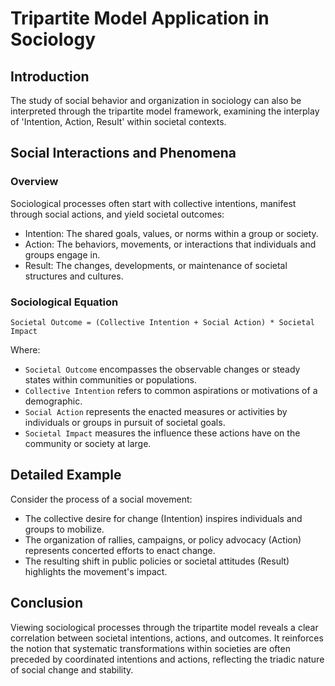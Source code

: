 # Tripartite Model Application in Sociology

## Introduction

The study of social behavior and organization in sociology can also be interpreted through the tripartite model framework, examining the interplay of 'Intention, Action, Result' within societal contexts.

## Social Interactions and Phenomena

### Overview
Sociological processes often start with collective intentions, manifest through social actions, and yield societal outcomes:

- Intention: The shared goals, values, or norms within a group or society.
- Action: The behaviors, movements, or interactions that individuals and groups engage in.
- Result: The changes, developments, or maintenance of societal structures and cultures.

### Sociological Equation
`Societal Outcome = (Collective Intention + Social Action) * Societal Impact`

Where:
- `Societal Outcome` encompasses the observable changes or steady states within communities or populations.
- `Collective Intention` refers to common aspirations or motivations of a demographic.
- `Social Action` represents the enacted measures or activities by individuals or groups in pursuit of societal goals.
- `Societal Impact` measures the influence these actions have on the community or society at large.

## Detailed Example

Consider the process of a social movement:

- The collective desire for change (Intention) inspires individuals and groups to mobilize.
- The organization of rallies, campaigns, or policy advocacy (Action) represents concerted efforts to enact change.
- The resulting shift in public policies or societal attitudes (Result) highlights the movement's impact.

## Conclusion

Viewing sociological processes through the tripartite model reveals a clear correlation between societal intentions, actions, and outcomes. It reinforces the notion that systematic transformations within societies are often preceded by coordinated intentions and actions, reflecting the triadic nature of social change and stability.